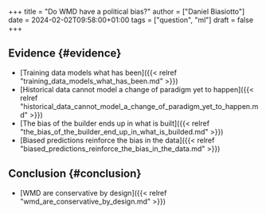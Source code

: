 +++
title = "Do WMD have a political bias?"
author = ["Daniel Biasiotto"]
date = 2024-02-02T09:58:00+01:00
tags = ["question", "ml"]
draft = false
+++

## Evidence {#evidence}

-   [Training data models what has been]({{< relref "training_data_models_what_has_been.md" >}})
-   [Historical data cannot model a change of paradigm yet to happen]({{< relref "historical_data_cannot_model_a_change_of_paradigm_yet_to_happen.md" >}})
-   [The bias of the builder ends up in what is built]({{< relref "the_bias_of_the_builder_end_up_in_what_is_builded.md" >}})
-   [Biased predictions reinforce the bias in the data]({{< relref "biased_predictions_reinforce_the_bias_in_the_data.md" >}})


## Conclusion {#conclusion}

-   [WMD are conservative by design]({{< relref "wmd_are_conservative_by_design.md" >}})
